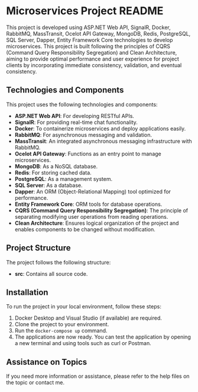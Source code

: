 # Microservices Project README

This project is developed using ASP.NET Web API, SignalR, Docker, RabbitMQ, MassTransit, Ocelot API Gateway, MongoDB, Redis, PostgreSQL, SQL Server, Dapper, Entity Framework Core technologies to develop microservices. This project is built following the principles of CQRS (Command Query Responsibility Segregation) and Clean Architecture, aiming to provide optimal performance and user experience for project clients by incorporating immediate consistency, validation, and eventual consistency.

## Technologies and Components

This project uses the following technologies and components:

- **ASP.NET Web API**: For developing RESTful APIs.
- **SignalR**: For providing real-time chat functionality.
- **Docker**: To containerize microservices and deploy applications easily.
- **RabbitMQ**: For asynchronous messaging and validation.
- **MassTransit**: An integrated asynchronous messaging infrastructure with RabbitMQ.
- **Ocelot API Gateway**: Functions as an entry point to manage microservices.
- **MongoDB**: As a NoSQL database.
- **Redis**: For storing cached data.
- **PostgreSQL**: As a management system.
- **SQL Server**: As a database.
- **Dapper**: An ORM (Object-Relational Mapping) tool optimized for performance.
- **Entity Framework Core**: ORM tools for database operations.
- **CQRS (Command Query Responsibility Segregation)**: The principle of separating modifying user operations from reading operations.
- **Clean Architecture**: Ensures logical organization of the project and enables components to be changed without modification.

## Project Structure

The project follows the following structure:

- **src**: Contains all source code.

## Installation

To run the project in your local environment, follow these steps:

1. Docker Desktop and Visual Studio (if available) are required.
2. Clone the project to your environment.
3. Run the `docker-compose up` command.
4. The applications are now ready. You can test the application by opening a new terminal and using tools such as curl or Postman.

## Assistance on Topics

If you need more information or assistance, please refer to the help files on the topic or contact me.

